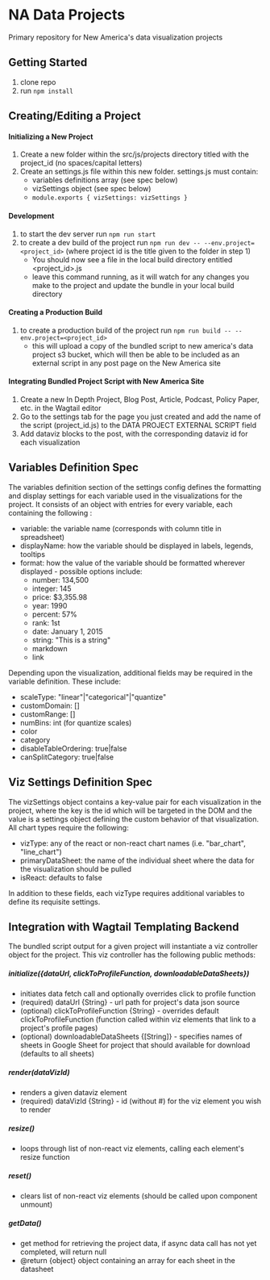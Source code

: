 # NA Data Projects

Primary repository for New America's data visualization projects

## Getting Started

1. clone repo
2. run ``` npm install ```

## Creating/Editing a Project

#### Initializing a New Project
1. Create a new folder within the src/js/projects directory titled with the project_id (no spaces/capital letters)
2. Create an settings.js file within this new folder.  settings.js must contain:
    * variables definitions array (see spec below)
    * vizSettings object (see spec below)
    * ``` module.exports { vizSettings: vizSettings } ```

#### Development

1. to start the dev server run ``` npm run start ```
2. to create a dev build of the project run ``` npm run dev -- --env.project=<project_id> ``` 
(where project id is the title given to the folder in step 1) 
    * You should now see a file in the local build directory entitled <project_id>.js
    * leave this command running, as it will watch for any changes you make to the project and update the bundle in your local build directory
    
#### Creating a Production Build
1. to create a production build of the project run ``` npm run build -- --env.project=<project_id> ```
    * this will upload a copy of the bundled script to new america's data project s3 bucket, which will then be able to be included as an external script in any post page on the New America site  
    
#### Integrating Bundled Project Script with New America Site
1. Create a new In Depth Project, Blog Post, Article, Podcast, Policy Paper, etc. in the Wagtail editor
2. Go to the settings tab for the page you just created and add the name of the script (project_id.js) to the DATA PROJECT EXTERNAL SCRIPT field
3. Add dataviz blocks to the post, with the corresponding dataviz id for each visualization

## Variables Definition Spec
The variables definition section of the settings config defines the formatting and display settings for each variable used in the visualizations for the project. It consists of an object with entries for every variable, each containing the following :

* variable: the variable name (corresponds with column title in spreadsheet)
* displayName: how the variable should be displayed in labels, legends, tooltips
* format: how the value of the variable should be formatted wherever displayed - possible options include:
   * number: 134,500
   * integer: 145
   * price: $3,355.98
   * year: 1990
   * percent: 57%
   * rank: 1st
   * date: January 1, 2015
   * string: "This is a string"
   * markdown
   * link

Depending upon the visualization, additional fields may be required in the variable definition.  These include:
* scaleType: "linear"|"categorical"|"quantize"
* customDomain: []
* customRange: []
* numBins: int (for quantize scales)
* color
* category
* disableTableOrdering: true|false
* canSplitCategory: true|false

## Viz Settings Definition Spec
The vizSettings object contains a key-value pair for each visualization in the project, where the key is the id which will be targeted in the DOM and the value is a settings object defining the custom behavior of that visualization.  All chart types require the following:
* vizType: any of the react or non-react chart names (i.e. "bar_chart", "line_chart")
* primaryDataSheet: the name of the individual sheet where the data for the visualization should be pulled
* isReact: defaults to false

In addition to these fields, each vizType requires additional variables to define its requisite settings. 

## Integration with Wagtail Templating Backend

The bundled script output for a given project will instantiate a viz controller object for the project.  This viz controller has the following public methods:

##### initialize({dataUrl, clickToProfileFunction, downloadableDataSheets})
* initiates data fetch call and optionally overrides click to profile function
* (required) dataUrl {String} - url path for project's data json source
* (optional) clickToProfileFunction {String} - overrides default clickToProfileFunction (function called within viz elements that link to a project's profile pages)
* (optional) downloadableDataSheets {[String]} - specifies names of sheets in Google Sheet for project that should available for download (defaults to all sheets)

##### render(dataVizId)
* renders a given dataviz element
* (required) dataVizId {String} - id (without #) for the viz element you wish to render

##### resize()
* loops through list of non-react viz elements, calling each element's resize function

##### reset()
* clears list of non-react viz elements (should be called upon component unmount)

##### getData()
* get method for retrieving the project data, if async data call has not yet completed, will return null
* @return {object} object containing an array for each sheet in the datasheet


